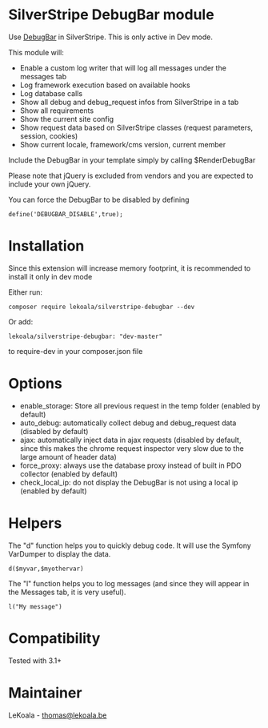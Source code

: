 SilverStripe DebugBar module
==================
Use [DebugBar](https://github.com/maximebf/php-debugbar) in SilverStripe. This is only active in Dev mode.

This module will:

- Enable a custom log writer that will log all messages under the messages tab
- Log framework execution based on available hooks
- Log database calls
- Show all debug and debug_request infos from SilverStripe in a tab
- Show all requirements
- Show the current site config
- Show request data based on SilverStripe classes (request parameters, session, cookies)
- Show current locale, framework/cms version, current member

Include the DebugBar in your template simply by calling $RenderDebugBar

Please note that jQuery is excluded from vendors and you are expected to include your own jQuery.

You can force the DebugBar to be disabled by defining

    define('DEBUGBAR_DISABLE',true);

Installation
==================

Since this extension will increase memory footprint, it is recommended to install it only in dev mode

Either run:

    composer require lekoala/silverstripe-debugbar --dev

Or add: 

    lekoala/silverstripe-debugbar: "dev-master"

to require-dev in your composer.json file

Options
==================

- enable_storage: Store all previous request in the temp folder (enabled by default)
- auto_debug: automatically collect debug and debug_request data (disabled by default) 
- ajax: automatically inject data in ajax requests (disabled by default, 
since this makes the chrome request inspector very slow due to the large amount of header data)
- force_proxy: always use the database proxy instead of built in PDO collector (enabled by default)
- check_local_ip: do not display the DebugBar is not using a local ip (enabled by default)

Helpers
==================

The "d" function helps you to quickly debug code. It will use the Symfony VarDumper to display the data.

    d($myvar,$myothervar)

The "l" function helps you to log messages (and since they will appear in the Messages tab, it is very useful).

    l("My message")

Compatibility
==================
Tested with 3.1+

Maintainer
==================
LeKoala - thomas@lekoala.be